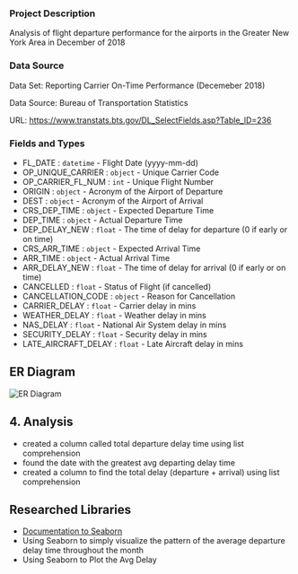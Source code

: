 ### Project Description

Analysis of flight departure performance for the airports in the Greater New York Area in December of 2018

### Data Source
Data Set: Reporting Carrier On-Time Performance (Decemeber 2018)

Data Source: Bureau of Transportation Statistics

URL: https://www.transtats.bts.gov/DL_SelectFields.asp?Table_ID=236

### Fields and Types

* FL_DATE : `datetime` - Flight Date (yyyy-mm-dd)
* OP_UNIQUE_CARRIER : `object` - Unique Carrier Code
* OP_CARRIER_FL_NUM : `int` - Unique Flight Number
* ORIGIN : `object` - Acronym of the Airport of Departure
* DEST : `object` - Acronym of the Airport of Arrival
* CRS_DEP_TIME : `object` - Expected Departure Time
* DEP_TIME : `object` - Actual Departure Time
* DEP_DELAY_NEW : `float` - The time of delay for departure (0 if early or on time)
* CRS_ARR_TIME : `object` - Expected Arrival Time
* ARR_TIME : `object` - Actual Arrival Time
* ARR_DELAY_NEW : `float` - The time of delay for arrival (0 if early or on time)
* CANCELLED : `float` - Status of Flight (if cancelled)
* CANCELLATION_CODE : `object` - Reason for Cancellation
* CARRIER_DELAY : `float` - Carrier delay in mins
* WEATHER_DELAY : `float` - Weather delay in mins
* NAS_DELAY : `float` - National Air System delay in mins
* SECURITY_DELAY : `float` - Security delay in mins
* LATE_AIRCRAFT_DELAY : `float` - Late Aircraft delay in mins

## ER Diagram

![ER Diagram](er-diagram.png)

## 4. Analysis

* created a column called total departure delay time using list comprehension
* found the date with the greatest avg departing delay time
* created a column to find the total delay (departure + arrival) using list comprehension

## Researched Libraries

* [Documentation to Seaborn](https://seaborn.pydata.org/tutorial/distributions.html#plotting-univariate-distributions)
* Using Seaborn to simply visualize the pattern of the average departure delay time throughout the month
* Using Seaborn to Plot the Avg Delay


